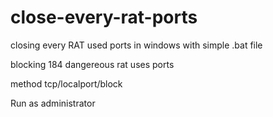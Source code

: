 # close-every-rat-ports
closing every RAT used ports in windows with simple .bat file

blocking 184 dangereous rat uses ports 

method tcp/localport/block

Run as administrator
